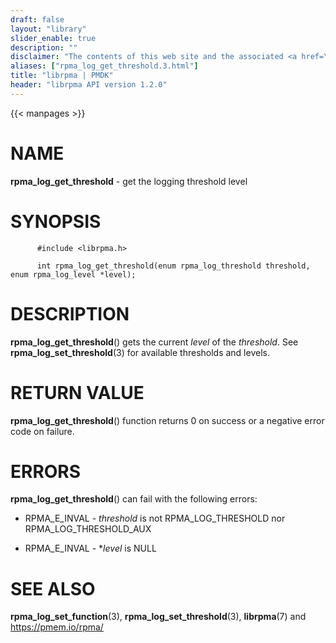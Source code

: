 ```yaml
---
draft: false
layout: "library"
slider_enable: true
description: ""
disclaimer: "The contents of this web site and the associated <a href=\"https://github.com/pmem\">GitHub repositories</a> are BSD-licensed open source."
aliases: ["rpma_log_get_threshold.3.html"]
title: "librpma | PMDK"
header: "librpma API version 1.2.0"
---
```

{{< manpages >}}

[comment]: <> (SPDX-License-Identifier: BSD-3-Clause)
[comment]: <> (Copyright 2020-2023, Intel Corporation)

# NAME

**rpma_log_get_threshold** - get the logging threshold level

# SYNOPSIS

          #include <librpma.h>

          int rpma_log_get_threshold(enum rpma_log_threshold threshold, enum rpma_log_level *level);

# DESCRIPTION

**rpma_log_get_threshold**() gets the current *level* of the
*threshold*. See **rpma_log_set_threshold**(3) for available thresholds
and levels.

# RETURN VALUE

**rpma_log_get_threshold**() function returns 0 on success or a negative
error code on failure.

# ERRORS

**rpma_log_get_threshold**() can fail with the following errors:

-   RPMA_E\_INVAL - *threshold* is not RPMA_LOG_THRESHOLD nor
    RPMA_LOG_THRESHOLD_AUX

-   RPMA_E\_INVAL - \**level* is NULL

# SEE ALSO

**rpma_log_set_function**(3), **rpma_log_set_threshold**(3),
**librpma**(7) and https://pmem.io/rpma/
